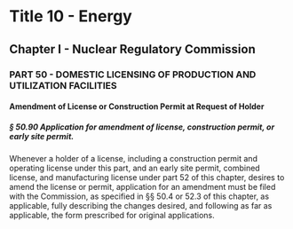 
# Title 10 - Energy
## Chapter I - Nuclear Regulatory Commission
### PART 50 - DOMESTIC LICENSING OF PRODUCTION AND UTILIZATION FACILITIES
#### Amendment of License or Construction Permit at Request of Holder
##### § 50.90 Application for amendment of license, construction permit, or early site permit.

Whenever a holder of a license, including a construction permit and operating license under this part, and an early site permit, combined license, and manufacturing license under part 52 of this chapter, desires to amend the license or permit, application for an amendment must be filed with the Commission, as specified in §§ 50.4 or 52.3 of this chapter, as applicable, fully describing the changes desired, and following as far as applicable, the form prescribed for original applications.
